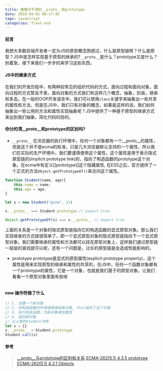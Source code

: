 ```yaml
---
title: 傻傻分不清的__proto__和prototype
date: 2019-04-01 08:17:40
tags: javascript
categories: front-end
---
```


#### 前言
我想大多数前端开发者一定为JS的原型概念困惑过，什么是原型链呀？什么是原型？JS中是怎样实现基于原型的继承的?`__proto__`是什么？prototype又是什么？别着急，接下来我们一步步的来学习这些东西。

<!-- more -->

#### JS中的继承方式
在我们的开发历程中，有两种较常见的组织代码的方式，面向过程和面向对象，面向过程的方式暂且不表，面向对象的方式我们有这样几个概念，抽象，封装，继承和多态。在一般的OOP开发语言中，我们可以使用`class`关键字来抽象出一些共享的属性和方法，但是在JS中，我们只有对象的概念，如果是这样的话，我们如何抽象出一些公用的方法和属性实现抽象呢？JS中提供了一种基于原型的继承方式来达到我们抽象，简化代码的目的。

#### 你分的清__proto__和prototype的区别吗?
- `__proto__`
在浏览器的执行环境中，任何一个对象都有一个__proto__的属性，但是这个并不是ecma的标准，只是几大浏览器默认支持的一个属性，所以我们在实际的生产环境中，我们要谨慎使用这个属性，这个属性是用于表示隐式原型链的(implicit prototype link)的，指向了构造函数的prototype这个对象。在ecma中有定义[[prototype]]这个隐藏属性, 在ES5之后，官方提供了一个正式的方法`Object.getPrototypeOf()`来访问这个属性。
```js
function Student(name, age){
    this.name = name;
    this.age = age;
}

let s = new Student("pino", 21)

s.__proto__ === Student.prototype // expect true

Object.getPrototypeOf(s) === s.__proto__ // expect true
```

上面的关系是一个对象的隐式原型链指向它的构造函数的显式原型对象。那么我们实现继承的方式就很简单了，即一个显式原型对象的隐式原型链指向下一个显式原型对象，我们需要继承的属性和方法都可以挂在原型对象上，这样我们通过原型链一层层的查找就可以呢，还有一个问题是，过长的原型链是会造成性能影响的。

- prototype
prototype是显式的原型属性(explicit prototype property)，这个属性是用来实现原型的继承和属性的共享的，在JS中，任何一个函数对象都有一个prototype的属性，它是一个对象，也就是我们基于的原型对象。让我们看看一个原型对象里面有些啥

```js

```

#### new 操作符做了什么

```js
// 1. 创建一个新对象
// 2. 将构造函数的作用域赋值给新对象, this指向了这个对象
// 3. 执行构造函数，为新对象增加属性
// 4. 返回新对象
// 以上面的Student为例
let s = {}
s.__proto__ = Student.prototype
Student.call(s)
```

#### 参考
> [__proto__与prototype的区别和关系](https://www.zhihu.com/question/34183746)
> [ECMA-262(5.1) 4.3.5 prototype](http://www.ecma-international.org/ecma-262/5.1/#sec-4.3.5)
> [ECMA-262(5.1) 4.2.1 Objects](http://www.ecma-international.org/ecma-262/5.1/#sec-4.2.1)

